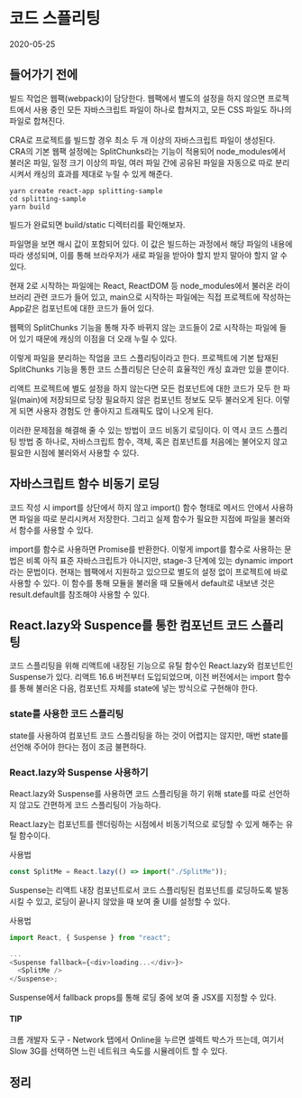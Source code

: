 # 코드 스플리팅

2020-05-25

## 들어가기 전에

빌드 작업은 웹팩(webpack)이 담당한다. 웹팩에서 별도의 설정을 하지 않으면 프로젝트에서 사용 중인 모든 자바스크립트 파일이 하나로 합쳐지고, 모든 CSS 파일도 하나의 파일로 합쳐진다.

CRA로 프로젝트를 빌드할 경우 최소 두 개 이상의 자바스크립트 파일이 생성된다. CRA의 기본 웹팩 설정에는 SplitChunks라는 기능이 적용되어 node_modules에서 불러온 파일, 일정 크기 이상의 파일, 여러 파일 간에 공유된 파일을 자동으로 따로 분리시켜서 캐싱의 효과를 제대로 누릴 수 있게 해준다.

```
yarn create react-app splitting-sample
cd splitting-sample
yarn build
```

빌드가 완료되면 build/static 디렉터리를 확인해보자.

파일명을 보면 해시 값이 포함되어 있다. 이 값은 빌드하는 과정에서 해당 파일의 내용에 따라 생성되며, 이를 통해 브라우저가 새로 파일을 받아야 할지 받지 말아야 할지 알 수 있다.

현재 2로 시작하는 파일에는 React, ReactDOM 등 node_modules에서 불러온 라이브러리 관련 코드가 들어 있고, main으로 시작하는 파일에는 직접 프로젝트에 작성하는 App같은 컴포넌트에 대한 코드가 들어 있다.

웹팩의 SplitChunks 기능을 통해 자주 바뀌지 않는 코드들이 2로 시작하는 파일에 들어 있기 때문에 캐싱의 이점을 더 오래 누릴 수 있다.

이렇게 파일을 분리하는 작업을 코드 스플리팅이라고 한다. 프로젝트에 기본 탑재된 SplitChunks 기능을 통한 코드 스플리팅은 단순히 효율적인 캐싱 효과만 있을 뿐이다.

리액트 프로젝트에 별도 설정을 하지 않는다면 모든 컴포넌트에 대한 코드가 모두 한 파일(main)에 저장되므로 당장 필요하지 않은 컴포넌트 정보도 모두 불러오게 된다. 이렇게 되면 사용자 경험도 안 좋아지고 트래픽도 많이 나오게 된다.

이러한 문제점을 해결해 줄 수 있는 방법이 코드 비동기 로딩이다. 이 역시 코드 스플리팅 방법 중 하나로, 자바스크립트 함수, 객체, 혹은 컴포넌트를 처음에는 불어오지 않고 필요한 시점에 불러와서 사용할 수 있다.

## 자바스크립트 함수 비동기 로딩

코드 작성 시 import를 상단에서 하지 않고 import() 함수 형태로 메서드 안에서 사용하면 파일을 따로 분리시켜서 저장한다. 그리고 실제 함수가 필요한 지점에 파일을 불러와서 함수를 사용할 수 있다.

import를 함수로 사용하면 Promise를 반환한다. 이렇게 import를 함수로 사용하는 문법은 비록 아직 표준 자바스크립트가 아니지만, stage-3 단계에 있는 dynamic import라는 문법이다. 현재는 웹팩에서 지원하고 있으므로 별도의 설정 없이 프로젝트에 바로 사용할 수 있다. 이 함수를 통해 모듈을 불러올 때 모듈에서 default로 내보낸 것은 result.default를 참조해야 사용할 수 있다.

## React.lazy와 Suspence를 통한 컴포넌트 코드 스플리팅

코드 스플리팅을 위해 리액트에 내장된 기능으로 유틸 함수인 React.lazy와 컴포넌트인 Suspense가 있다. 리액트 16.6 버전부터 도입되었으며, 이전 버전에서는 import 함수를 통해 불러온 다음, 컴포넌트 자체를 state에 넣는 방식으로 구현해야 한다.

### state를 사용한 코드 스플리팅

state를 사용하여 컴포넌트 코드 스플리팅을 하는 것이 어렵지는 않지만, 매번 state를 선언해 주어야 한다는 점이 조금 불편하다.

### React.lazy와 Suspense 사용하기

React.lazy와 Suspense를 사용하면 코드 스플리팅을 하기 위해 state를 따로 선언하지 않고도 간편하게 코드 스플리팅이 가능하다.

React.lazy는 컴포넌트를 렌더링하는 시점에서 비동기적으로 로딩할 수 있게 해주는 유틸 함수이다.

사용법

```javascript
const SplitMe = React.lazy(() => import("./SplitMe"));
```

Suspense는 리액트 내장 컴포넌트로서 코드 스플리팅된 컴포넌트를 로딩하도록 발동시킬 수 있고, 로딩이 끝나지 않았을 때 보여 줄 UI를 설정할 수 있다.

사용법

```javascript
import React, { Suspense } from "react";

...
<Suspense fallback={<div>loading...</div>}>
  <SplitMe />
</Suspense>;
```

Suspense에서 fallback props를 통해 로딩 중에 보여 줄 JSX를 지정할 수 있다.

#### TIP

크롬 개발자 도구 - Network 탭에서 Online을 누르면 셀렉트 박스가 뜨는데, 여기서 Slow 3G를 선택하면 느린 네트워크 속도를 시뮬레이트 할 수 있다.

## 정리
